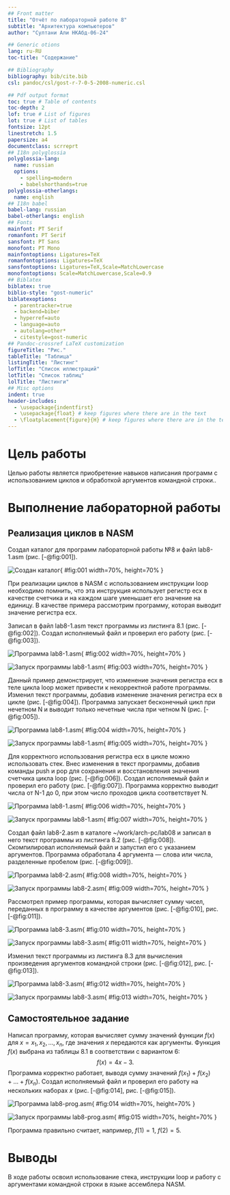 ```yaml
---
## Front matter
title: "Отчёт по лабораторной работе 8"
subtitle: "Архитектура компьютеров"
author: "Султани Али НКАбд-06-24"

## Generic otions
lang: ru-RU
toc-title: "Содержание"

## Bibliography
bibliography: bib/cite.bib
csl: pandoc/csl/gost-r-7-0-5-2008-numeric.csl

## Pdf output format
toc: true # Table of contents
toc-depth: 2
lof: true # List of figures
lot: true # List of tables
fontsize: 12pt
linestretch: 1.5
papersize: a4
documentclass: scrreprt
## I18n polyglossia
polyglossia-lang:
  name: russian
  options:
	- spelling=modern
	- babelshorthands=true
polyglossia-otherlangs:
  name: english
## I18n babel
babel-lang: russian
babel-otherlangs: english
## Fonts
mainfont: PT Serif
romanfont: PT Serif
sansfont: PT Sans
monofont: PT Mono
mainfontoptions: Ligatures=TeX
romanfontoptions: Ligatures=TeX
sansfontoptions: Ligatures=TeX,Scale=MatchLowercase
monofontoptions: Scale=MatchLowercase,Scale=0.9
## Biblatex
biblatex: true
biblio-style: "gost-numeric"
biblatexoptions:
  - parentracker=true
  - backend=biber
  - hyperref=auto
  - language=auto
  - autolang=other*
  - citestyle=gost-numeric
## Pandoc-crossref LaTeX customization
figureTitle: "Рис."
tableTitle: "Таблица"
listingTitle: "Листинг"
lofTitle: "Список иллюстраций"
lotTitle: "Список таблиц"
lolTitle: "Листинги"
## Misc options
indent: true
header-includes:
  - \usepackage{indentfirst}
  - \usepackage{float} # keep figures where there are in the text
  - \floatplacement{figure}{H} # keep figures where there are in the text
---
```


# Цель работы

Целью работы является приобретение навыков написания программ с использованием циклов и обработкой аргументов командной строки..

# Выполнение лабораторной работы

## Реализация циклов в NASM

Создал каталог для программ лабораторной работы №8 и файл lab8-1.asm (рис. [-@fig:001]).

![Создан каталог](image/01.png){ #fig:001 width=70%, height=70% }

При реализации циклов в NASM с использованием инструкции loop необходимо помнить, что эта инструкция использует регистр ecx в качестве счетчика и на каждом шаге уменьшает его значение на единицу. В качестве примера рассмотрим программу, которая выводит значение регистра ecx.

Записал в файл lab8-1.asm текст программы из листинга 8.1 (рис. [-@fig:002]). Создал исполняемый файл и проверил его работу (рис. [-@fig:003]).

![Программа lab8-1.asm](image/02.png){ #fig:002 width=70%, height=70% }

![Запуск программы lab8-1.asm](image/03.png){ #fig:003 width=70%, height=70% }

Данный пример демонстрирует, что изменение значения регистра ecx в теле цикла loop может привести к некорректной работе программы. Изменил текст программы, добавив изменение значения регистра ecx в цикле (рис. [-@fig:004]). Программа запускает бесконечный цикл при нечетном N и выводит только нечетные числа при четном N (рис. [-@fig:005]).

![Программа lab8-1.asm](image/04.png){ #fig:004 width=70%, height=70% }

![Запуск программы lab8-1.asm](image/05.png){ #fig:005 width=70%, height=70% }

Для корректного использования регистра ecx в цикле можно использовать стек. Внес изменения в текст программы, добавив команды push и pop для сохранения и восстановления значения счетчика цикла loop (рис. [-@fig:006]). Создал исполняемый файл и проверил его работу (рис. [-@fig:007]). Программа корректно выводит числа от N-1 до 0, при этом число проходов цикла соответствует N.

![Программа lab8-1.asm](image/06.png){ #fig:006 width=70%, height=70% }

![Запуск программы lab8-1.asm](image/07.png){ #fig:007 width=70%, height=70% }

Создал файл lab8-2.asm в каталоге ~/work/arch-pc/lab08 и записал в него текст программы из листинга 8.2 (рис. [-@fig:008]). Скомпилировал исполняемый файл и запустил его с указанием аргументов. Программа обработала 4 аргумента — слова или числа, разделенные пробелом (рис. [-@fig:009]).

![Программа lab8-2.asm](image/08.png){ #fig:008 width=70%, height=70% }

![Запуск программы lab8-2.asm](image/09.png){ #fig:009 width=70%, height=70% }

Рассмотрел пример программы, которая вычисляет сумму чисел, переданных в программу в качестве аргументов (рис. [-@fig:010], рис. [-@fig:011]).

![Программа lab8-3.asm](image/10.png){ #fig:010 width=70%, height=70% }

![Запуск программы lab8-3.asm](image/11.png){ #fig:011 width=70%, height=70% }

Изменил текст программы из листинга 8.3 для вычисления произведения аргументов командной строки (рис. [-@fig:012], рис. [-@fig:013]).

![Программа lab8-3.asm](image/12.png){ #fig:012 width=70%, height=70% }

![Запуск программы lab8-3.asm](image/13.png){ #fig:013 width=70%, height=70% }

## Самостоятельное задание

Написал программу, которая вычисляет сумму значений функции $f(x)$ для $x = x_1, x_2, ..., x_n$, где значения $x$ передаются как аргументы. Функция $f(x)$ выбрана из таблицы 8.1 
в соответствии с вариантом 6: $$f(x) = 4x - 3.$$ Программа корректно работает, выводя сумму значений $f(x_1) + f(x_2) + ... + f(x_n)$. Создал исполняемый файл и проверил его работу на нескольких наборах $x$ (рис. [-@fig:014], рис. [-@fig:015]).

![Программа lab8-prog.asm](image/14.png){ #fig:014 width=70%, height=70% }

![Запуск программы lab8-prog.asm](image/15.png){ #fig:015 width=70%, height=70% }

Программа правильно считает, например, $f(1) = 1$, $f(2) = 5$.

# Выводы

В ходе работы освоил использование стека, инструкции loop и работу с аргументами командной строки в языке ассемблера NASM.
